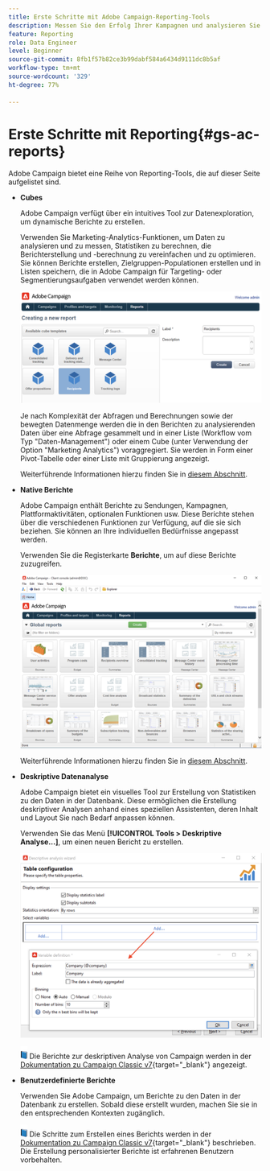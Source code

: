 ```yaml
---
title: Erste Schritte mit Adobe Campaign-Reporting-Tools
description: Messen Sie den Erfolg Ihrer Kampagnen und analysieren Sie das Benutzerverhalten.
feature: Reporting
role: Data Engineer
level: Beginner
source-git-commit: 8fb1f57b82ce3b99dabf584a6434d9111dc8b5af
workflow-type: tm+mt
source-wordcount: '329'
ht-degree: 77%

---
```



# Erste Schritte mit Reporting{#gs-ac-reports}

Adobe Campaign bietet eine Reihe von Reporting-Tools, die auf dieser Seite aufgelistet sind.

* **Cubes**

   Adobe Campaign verfügt über ein intuitives Tool zur Datenexploration, um dynamische Berichte zu erstellen.

   Verwenden Sie Marketing-Analytics-Funktionen, um Daten zu analysieren und zu messen, Statistiken zu berechnen, die Berichterstellung und -berechnung zu vereinfachen und zu optimieren. Sie können Berichte erstellen, Zielgruppen-Populationen erstellen und in Listen speichern, die in Adobe Campaign für Targeting- oder Segmentierungsaufgaben verwendet werden können.

   ![](assets/create-a-report.png)

   Je nach Komplexität der Abfragen und Berechnungen sowie der bewegten Datenmenge werden die in den Berichten zu analysierenden Daten über eine Abfrage gesammelt und in einer Liste (Workflow vom Typ &quot;Daten-Management&quot;) oder einem Cube (unter Verwendung der Option &quot;Marketing Analytics&quot;) voraggregiert. Sie werden in Form einer Pivot-Tabelle oder einer Liste mit Gruppierung angezeigt.

   Weiterführende Informationen hierzu finden Sie in [diesem Abschnitt](gs-cubes.md).

* **Native Berichte**

   Adobe Campaign enthält Berichte zu Sendungen, Kampagnen, Plattformaktivitäten, optionalen Funktionen usw. Diese Berichte stehen über die verschiedenen Funktionen zur Verfügung, auf die sie sich beziehen. Sie können an Ihre individuellen Bedürfnisse angepasst werden.

   Verwenden Sie die Registerkarte **Berichte**, um auf diese Berichte zuzugreifen.

   ![](assets/built-in-reports.png)

   Weiterführende Informationen hierzu finden Sie in [diesem Abschnitt](built-in-reports.md).

* **Deskriptive Datenanalyse**

   Adobe Campaign bietet ein visuelles Tool zur Erstellung von Statistiken zu den Daten in der Datenbank. Diese ermöglichen die Erstellung deskriptiver Analysen anhand eines speziellen Assistenten, deren Inhalt und Layout Sie nach Bedarf anpassen können.

   Verwenden Sie das Menü **[!UICONTROL Tools > Deskriptive Analyse...]**, um einen neuen Bericht zu erstellen.

   ![](assets/desc-analysis-report.png)

   ![](../assets/do-not-localize/book.png) Die Berichte zur deskriptiven Analyse von Campaign werden in der [Dokumentation zu Campaign Classic v7](https://experienceleague.adobe.com/docs/campaign-classic/using/reporting/analyzing-populations/about-descriptive-analysis.html?lang=de){target=&quot;_blank&quot;} angezeigt.

* **Benutzerdefinierte Berichte**

   Verwenden Sie Adobe Campaign, um Berichte zu den Daten in der Datenbank zu erstellen. Sobald diese erstellt wurden, machen Sie sie in den entsprechenden Kontexten zugänglich.

   ![](../assets/do-not-localize/book.png) Die Schritte zum Erstellen eines Berichts werden in der [Dokumentation zu Campaign Classic v7](https://experienceleague.adobe.com/docs/campaign-classic/using/reporting/creating-new-reports/about-reports-creation-in-campaign.html?lang=de){target=&quot;_blank&quot;} beschrieben. Die Erstellung personalisierter Berichte ist erfahrenen Benutzern vorbehalten.
